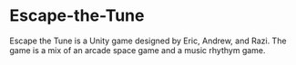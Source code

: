 # Escape-the-Tune

Escape the Tune is a Unity game designed by Eric, Andrew, and Razi. The game is a mix of an arcade space game and a music rhythym game. 
